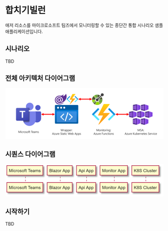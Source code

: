 # 합치기빌런 #

애저 리소스를 마이크로소프트 팀즈에서 모니터링할 수 있는 종단간 통합 시나리오 샘플 애플리케이션입니다.


## 시나리오 ##

TBD


## 전체 아키텍처 다이어그램 ##

![전체 아키텍처 다이어그램](./assets/architecture.png)


## 시퀀스 다이어그램 ##

![시퀀스 다이어그램](./out/assets/workflow/workflow.png)


## 시작하기 ##

TBD
